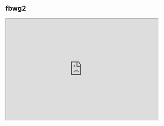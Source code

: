 
## fbwg2
<iframe src="https://sfmemz.github.io/fbwg2/" width="480" height="320">
<a href="/index.html">More Games</a>
